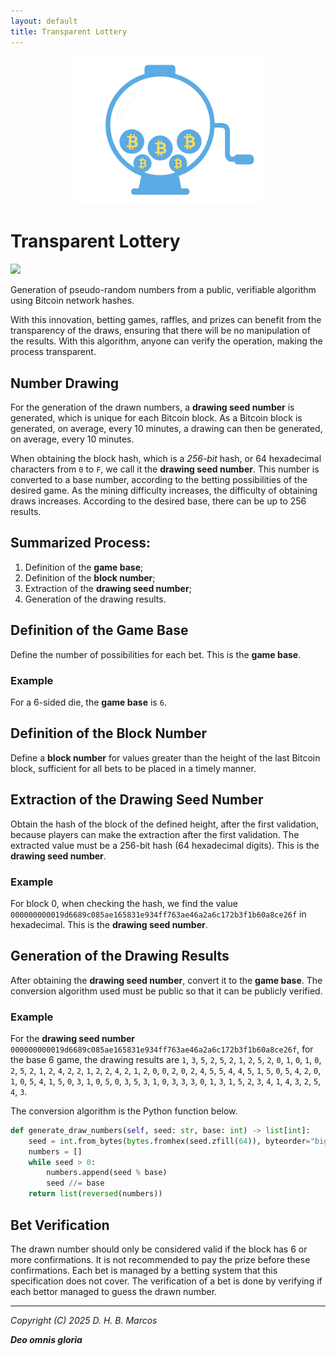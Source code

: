 ```yaml
---
layout: default
title: Transparent Lottery
---
```


<!-- Google tag (gtag.js) -->
<script async src="https://www.googletagmanager.com/gtag/js?id=G-9QGWBDVQ8B"></script>
<script>
  window.dataLayer = window.dataLayer || [];
  function gtag(){dataLayer.push(arguments);}
  gtag('js', new Date());

  gtag('config', 'G-9QGWBDVQ8B');
</script>

<p align="center">
  <img src="transparent-lottery.png" alt="Transparent Lottery Logo" width="300">
</p>

# Transparent Lottery

<a href="https://example.transparentlottery.com" target="_blank">
  <img src="https://img.shields.io/badge/ACCESS%20DRAW%20RESULTS%20NOW-FFA500?style=for-the-badge&logo=bitcoin&logoColor=white&labelColor=FFA500" />
</a>

Generation of pseudo-random numbers from a public, verifiable algorithm using Bitcoin network hashes.

With this innovation, betting games, raffles, and prizes can benefit from the transparency of the draws, ensuring that there will be no manipulation of the results. With this algorithm, anyone can verify the operation, making the process transparent.

## Number Drawing

For the generation of the drawn numbers, a **drawing seed number** is generated, which is unique for each Bitcoin block. As a Bitcoin block is generated, on average, every 10 minutes, a drawing can then be generated, on average, every 10 minutes.

When obtaining the block hash, which is a *256-bit* hash, or 64 hexadecimal characters from `0` to `F`, we call it the **drawing seed number**. This number is converted to a base number, according to the betting possibilities of the desired game. As the mining difficulty increases, the difficulty of obtaining draws increases. According to the desired base, there can be up to 256 results.

## Summarized Process:

1. Definition of the **game base**;
2. Definition of the **block number**;
3. Extraction of the **drawing seed number**;
4. Generation of the drawing results.

## Definition of the Game Base

Define the number of possibilities for each bet. This is the **game base**.

### Example

For a 6-sided die, the **game base** is `6`.

## Definition of the Block Number

Define a **block number** for values greater than the height of the last Bitcoin block, sufficient for all bets to be placed in a timely manner.

## Extraction of the Drawing Seed Number

Obtain the hash of the block of the defined height, after the first validation, because players can make the extraction after the first validation. The extracted value must be a 256-bit hash (64 hexadecimal digits). This is the **drawing seed number**.

### Example

For block 0, when checking the hash, we find the value `000000000019d6689c085ae165831e934ff763ae46a2a6c172b3f1b60a8ce26f` in hexadecimal. This is the **drawing seed number**.

## Generation of the Drawing Results

After obtaining the **drawing seed number**, convert it to the **game base**. The conversion algorithm used must be public so that it can be publicly verified.

### Example

For the **drawing seed number** `000000000019d6689c085ae165831e934ff763ae46a2a6c172b3f1b60a8ce26f`, for the base 6 game, the drawing results are `1`, `3`, `5`, `2`, `5`, `2`, `1`, `2`, `5`, `2`, `0`, `1`, `0`, `1`, `0`, `2`, `5`, `2`, `1`, `2`, `4`, `2`, `2`, `1`, `2`, `2`, `4`, `2`, `1`, `2`, `0`, `0`, `2`, `0`, `2`, `4`, `5`, `5`, `4`, `4`, `5`, `1`, `5`, `0`, `5`, `4`, `2`, `0`, `1`, `0`, `5`, `4`, `1`, `5`, `0`, `3`, `1`, `0`, `5`, `0`, `3`, `5`, `3`, `1`, `0`, `3`, `3`, `3`, `0`, `1`, `3`, `1`, `5`, `2`, `3`, `4`, `1`, `4`, `3`, `2`, `5`, `4`, `3`.

The conversion algorithm is the Python function below.

```python
def generate_draw_numbers(self, seed: str, base: int) -> list[int]:
    seed = int.from_bytes(bytes.fromhex(seed.zfill(64)), byteorder="big")
    numbers = []
    while seed > 0:
        numbers.append(seed % base)
        seed //= base
    return list(reversed(numbers))
```

## Bet Verification

The drawn number should only be considered valid if the block has 6 or more confirmations. It is not recommended to pay the prize before these confirmations. Each bet is managed by a betting system that this specification does not cover. The verification of a bet is done by verifying if each bettor managed to guess the drawn number.

---
*Copyright (C) 2025 D. H. B. Marcos*

***Deo omnis gloria***

